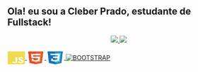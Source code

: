 

<!--
**cleberprado/cleberprado** is a ✨ _special_ ✨ repository because its `README.md` (this file) appears on your GitHub profile.

Here are some ideas to get you started:

- 🔭 I’m currently working on ...
- 🌱 I’m currently learning ...
- 👯 I’m looking to collaborate on ...
- 🤔 I’m looking for help with ...
- 💬 Ask me about ...
- 📫 How to reach me: ...
- 😄 Pronouns: ...
- ⚡ Fun fact: ...
-->
## Ola! eu sou a Cleber Prado, estudante de Fullstack!
<div align="center">
  <a href="https://github.com/cleberprado">
  <img height="150em" src="https://github-readme-stats.vercel.app/api?username=cleberprado&show_icons=true&theme=dracula&include_all_commits=true&count_private=true"/>
  <img height="150em" src="https://github-readme-stats.vercel.app/api/top-langs/?username=cleberprado&layout=compact&langs_count=7&theme=dracula"/>
</div>
  <div style="display: inline_block"><br>
  <img align="center" alt="Js" height="30" width="40" src="https://raw.githubusercontent.com/devicons/devicon/master/icons/javascript/javascript-plain.svg">
   <img align="center" alt="HTML" height="30" width="40" src="https://raw.githubusercontent.com/devicons/devicon/master/icons/html5/html5-original.svg">
  <img align="center" alt="CSS" height="30" width="40" src="https://raw.githubusercontent.com/devicons/devicon/master/icons/css3/css3-original.svg">
    <img  height="30" width="40" align="center" alt="BOOTSTRAP"src="https://cdn.jsdelivr.net/gh/devicons/devicon/icons/bootstrap/bootstrap-original.svg" />
  
</div>
   
